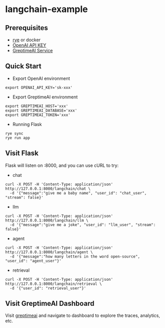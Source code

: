 # langchain-example

## Prerequisites

- [rye][rye] or docker
- [OpenAI API KEY][openai]
- [GreptimeAI Service][greptimeai]

## Quick Start

- Export OpenAI environment

```shell
export OPENAI_API_KEY='sk-xxx'
```

- Export GreptimeAI environment

```shell
export GREPTIMEAI_HOST='xxx'
export GREPTIMEAI_DATABASE='xxx'
export GREPTIMEAI_TOKEN='xxx'
```

- Running Flask

```shell
rye sync
rye run app
```

## Visit Flask

Flask will listen on :8000, and you can use cURL to try:

- chat

```shell
curl -X POST -H 'Content-Type: application/json' http://127.0.0.1:8000/langchain/chat \
  -d '{"message":"give me a baby name", "user_id": "chat_user", "stream": false}'
```

- llm

```shell
curl -X POST -H 'Content-Type: application/json' http://127.0.0.1:8000/langchain/llm \
  -d '{"message":"give me a joke", "user_id": "llm_user", "stream": false}'
```

- agent

```shell
curl -X POST -H 'Content-Type: application/json' http://127.0.0.1:8000/langchain/agent \
  -d '{"message":"how many letters in the word open-source", "user_id": "agent_user"}'
```

- retrieval

```shell
curl -X POST -H 'Content-Type: application/json' http://127.0.0.1:8000/langchain/retrieval \
  -d '{"user_id": "retrieval_user"}'
```

## Visit GreptimeAI Dashboard

Visit [greptimeai][greptimeai] and navigate to dashboard to explore the traces, analytics, etc.

[rye]: https://rye-up.com/guide/installation/
[greptimeai]: https://console.greptime.cloud/ai
[openai]: https://platform.openai.com/account/api-keys
